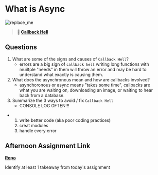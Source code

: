 # What is Async

![replace_me](https://codeworks.blob.core.windows.net/public/assets/img/illustrations/placeholder.svg)

> **📖 [Callback Hell](https://codeworksacademy.com/fs-student-guide/resources/wk4/01-Callbacks)**

## Questions

1. What are some of the signs and causes of `Callback Hell`?
    - errors are a big sign of `callback hell` writing long functions with muiltple "needs" in them will throw an error and may be hard to understand what exactly is causing them.
2. What does the asynchronous mean and how are callbacks involved?
   - asynchoronous or async means "takes some time", callbacks are what you are waiting on, downloading an image, or waiting to hear back from a database.
3. Summarize the 3 ways to avoid / fix `Callback Hell`
    - CONSOLE LOG OFTEN!!!
- 1. write better code (aka poor coding practices)
  2. creat modules
  3. handle every error

## Afternoon Assignment Link

**[Repo](https://github.com/Parker-ward/trivia)**

Identify at least 1 takeaway from today's assignment
